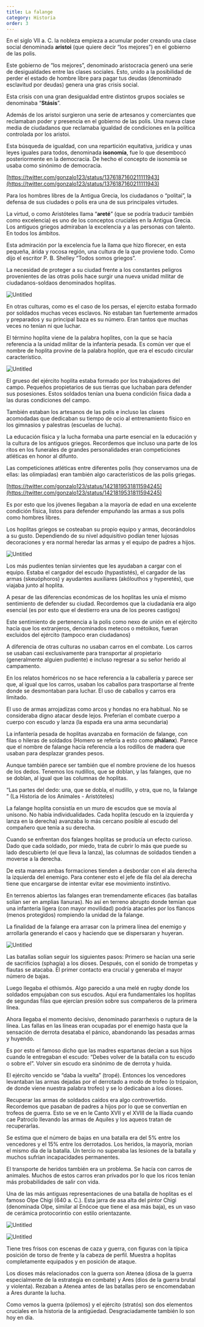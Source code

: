 ```yaml
---
title: La falange
category: Historia
order: 3
---
```


En el siglo VII a. C. la nobleza empieza a acumular poder creando una clase social denominada **aristoi** (que quiere decir “los mejores”) en el gobierno de las polis.

Este gobierno de “los mejores”, denominado aristocracia generó una serie de desigualdades entre las clases sociales. Esto, unido a la posibilidad de perder el estado de hombre libre para pagar tus deudas (denominado esclavitud por deudas) genera una gras crisis social.

Esta crisis con una gran desigualdad entre distintos grupos sociales se denominaba “**Stásis**”.

Además de los aristoi surgieron una serie de artesanos y comerciantes que reclamaban poder y presencia en el gobierno de las polis. Una nueva clase media de ciudadanos que reclamaba igualdad de condiciones en la política controlada por los aristoi.

Esta búsqueda de igualdad, con una repartición equitativa, jurídica y unas leyes iguales para todos, denominada **isonomía**, fue lo que desembocó posteriormente en la democracia. De hecho el concepto de isonomía se usaba como sinónimo de democracia.

[https://twitter.com/gonzalo123/status/1376187160211111943](https://twitter.com/gonzalo123/status/1376187160211111943)

Para los hombres libres de la Antigua Grecia, los ciudadanos o “polítai”, la defensa de sus ciudades o polis era una de sus principales virtudes.

La virtud, o como Aristóteles llama “**areté**” (que se podría traducir también como excelencia) es uno de los conceptos cruciales en la Antigua Grecia. Los antiguos griegos admiraban la excelencia y a las personas con talento. En todos los ámbitos.

Esta admiración por la excelencia fue la llama que hizo florecer, en esta pequeña, árida y rocosa región, una cultura de la que proviene todo. Como dijo el escritor P. B. Shelley “Todos somos griegos”.

La necesidad de proteger a su ciudad frente a los constantes peligros provenientes de las otras polis hace surgir una nueva unidad militar de ciudadanos-soldaos denominados hoplitas.

![Untitled]({{site.baseurl}}/images/Falange%2041f6bfefd7d14c44a69d308296290054/Untitled.png)

En otras culturas, como es el caso de los persas, el ejercito estaba formado por soldados muchas veces esclavos. No estaban tan fuertemente armados y preparados y su principal baza es su número. Eran tantos que muchas veces no tenían ni que luchar.

El término hoplita viene de la palabra hoplites, con la que se hacía referencia a la unidad militar de la infantería pesada. Es común ver que el nombre de hoplita provine de la palabra hoplón, que era el escudo circular característico.

![Untitled]({{site.baseurl}}/images/Falange%2041f6bfefd7d14c44a69d308296290054/Untitled%201.png)

El grueso del ejército hoplita estaba formado por los trabajadores del campo. Pequeños propietarios de sus tierras que luchaban para defender sus posesiones. Estos soldados tenían una buena condición física dada a las duras condiciones del campo.

También estaban los artesanos de las polis e incluso las clases acomodadas que dedicaban su tiempo de ocio al entrenamiento físico en los gimnasios y palestras (escuelas de lucha).

La educación física y la lucha formaba una parte esencial en la educación y la cultura de los antiguos griegos. Recordemos que incluso una parte de los ritos en los funerales de grandes personalidades eran competiciones atléticas en honor al difunto.

Las competiciones atléticas entre diferentes polis (hoy conservamos una de ellas: las olimpiadas) eran también algo característicos de las polis griegas.

[https://twitter.com/gonzalo123/status/1421819531811594245](https://twitter.com/gonzalo123/status/1421819531811594245)

Es por esto que los jóvenes llegaban a la mayoría de edad en una excelente condición física, listos para defender empuñando las armas a sus polis como hombres libres.

Los hoplitas griegos se costeaban su propio equipo y armas, decorándolos a su gusto. Dependiendo de su nivel adquisitivo podían tener lujosas decoraciones y era normal heredar las armas y el equipo de padres a hijos.

![Untitled]({{site.baseurl}}/images/Falange%2041f6bfefd7d14c44a69d308296290054/Untitled%202.png)

Los más pudientes tenían sirvientes que les ayudaban a cargar con el equipo. Estaba el cargador del escudo (hypastistés), el cargador de las armas (skeuóphoros) y ayudantes auxiliares (akólouthos y hyperetés), que viajaba junto al hoplita. 

A pesar de las diferencias económicas de los hoplitas les unía el mismo sentimiento de defender su ciudad. Recordemos que la ciudadanía era algo esencial (es por esto que el destierro era una de los peores castigos)

Este sentimiento de pertenencia a la polis como nexo de unión en el ejército hacía que los extranjeros, denominados metecos o métoikos, fueran excluidos del ejército (tampoco eran ciudadanos)

A diferencia de otras culturas no usaban carros en el combate. Los carros se usaban casi exclusivamente para transportar al propietario (generalmente alguien pudiente) e incluso regresar a su señor herido al campamento.

En los relatos homéricos no se hace referencia a la caballería y parece ser que, al igual que los carros, usaban los caballos para trasportarse al frente donde se desmontaban para luchar. El uso de caballos y carros era limitado.

El uso de armas arrojadizas como arcos y hondas no era habitual. No se consideraba digno atacar desde lejos. Preferían el combate cuerpo a cuerpo con escudo y lanza (la espada era una arma secundaria)

La infantería pesada de hoplitas avanzaba en formación de falange, con filas o hileras de soldados (Homero se refería a esto como **phálanx**). Parece que el nombre de falange hacía referencia a los rodillos de madera que usaban para desplazar grandes pesos.

Aunque también parece ser también que el nombre proviene de los huesos de los dedos. Tenemos los nudillos, que se doblan, y las falanges, que no se doblan, al igual que las columnas de hoplitas.

“Las partes del dedo: una, que se dobla, el nudillo, y otra, que no, la falange ” (La Historia de los Animales - Aristóteles)

La falange hoplita consistía en un muro de escudos que se movía al unísono. No había individualidades. Cada hoplita (escudo en la izquierda y lanza en la derecha) avanzaba lo más cercano posible al escudo del compañero que tenía a su derecha.

Cuando se enfrentan dos falanges hoplitas se producía un efecto curioso. Dado que cada soldado, por miedo, trata de cubrir lo más que puede su lado descubierto (el que lleva la lanza), las columnas de soldados tienden a moverse a la derecha.

De esta manera ambas formaciones tienden a desbordar con el ala derecha la izquierda del enemigo. Para contener esto el jefe de fila del ala derecha tiene que encargarse de intentar evitar ese movimiento instintivo.

En terrenos abiertos las falanges eran tremendamente eficaces (las batallas solían ser en amplias llanuras). No así en terreno abrupto donde temían que una infantería ligera (con mayor movilidad) podría atacarles por los flancos (menos protegidos) rompiendo la unidad de la falange.

La finalidad de la falange era arrasar con la primera línea del enemigo y arrollarla generando el caos y haciendo que se dispersaran y huyeran.

![Untitled]({{site.baseurl}}/images/Falange%2041f6bfefd7d14c44a69d308296290054/Untitled%203.png)

Las batallas solían seguir los siguientes pasos: Primero se hacían una serie de sacrificios (sphagía) a los dioses. Después, con el sonido de trompetas y flautas se atacaba. El primer contacto era crucial y generaba el mayor número de bajas. 

Luego llegaba el othismós. Algo parecido a una melé en rugby donde los soldados empujaban con sus escudos. Aquí era fundamentales los hoplitas de segundas filas que ejercían presión sobre sus compañeros de la primera línea.

Ahora llegaba el momento decisivo, denominado pararrhexis o ruptura de la línea. Las fallas en las líneas eran ocupadas por el enemigo hasta que la sensación de derrota desataba el pánico, abandonando las pesadas armas y huyendo.

Es por esto el famoso dicho que las madres espartanas decían a sus hijos cuando le entregaban el escudo: “Debes volver de la batalla con tu escudo o sobre el”. Volver sin escudo era sinónimo de de derrota y huida.

El ejército vencido se “daba la vuelta” (tropé). Entonces los vencedores levantaban las armas dejadas por el derrotado a modo de trofeo (o trópaion, de donde viene nuestra palabra trofeo) y se lo dedicaban a los dioses.

Recuperar las armas de soldados caídos era algo controvertido. Recordemos que pasaban de padres a hijos por lo que se convertían en trofeos de guerra. Esto se ve en le Canto XVII y el XVIII de la Ilíada cuando cae Patroclo llevando las armas de Aquiles y los aqueos tratan de recuperarlas.

Se estima que el número de bajas en una batalla era del 5% entre los vencedores y el 15% entre los derrotados. Los heridos, la mayoría, morían el mismo día de la batalla. Un tercio no superaba las lesiones de la batalla y muchos sufrían incapacidades permanentes.

El transporte de heridos también era un problema. Se hacía con carros de animales. Muchos de estos carros eran privados por lo que los ricos tenían más probabilidades de salir con vida.

Una de las más antiguas representaciones de una batalla de hoplitas es el famoso Olpe Chigi (640 a. C.). Esta jarra de asa alta del pintor Chigi (denominada Olpe, similar al Enócoe que tiene el asa más baja), es un vaso de cerámica protocorintio con estilo orientazante.

![Untitled]({{site.baseurl}}/images/Falange%2041f6bfefd7d14c44a69d308296290054/Untitled%204.png)

![Untitled]({{site.baseurl}}/images/Falange%2041f6bfefd7d14c44a69d308296290054/Untitled%205.png)

Tiene tres frisos con escenas de caza y guerra, con figuras con la típica posición de torso de frente y la cabeza de perfil. Muestra a hoplitas completamente equipados y en posición de ataque.

Los dioses más relacionados con la guerra son Atenea (diosa de la guerra especialmente de la estrategia en combate) y Ares (dios de la guerra brutal y violenta). Rezaban a Atenea antes de las batallas pero se encomendaban a Ares durante la lucha.

Como vemos la guerra (pólemos) y el ejército (stratós) son dos elementos cruciales en la historia de la antigüedad. Desgraciadamente también lo son hoy en día.
